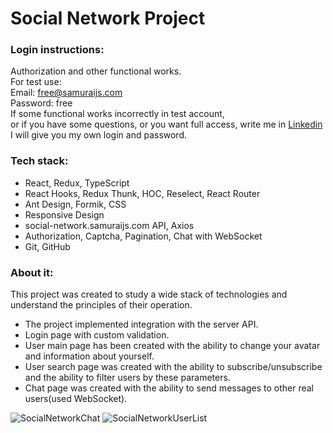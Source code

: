 # Social Network Project

### Login instructions:

Authorization and other functional works.   
For test use:  
Email: free@samuraijs.com  
Password: free  
If some functional works incorrectly in test account,   
or if you have some questions, or you want full access, write me
in [Linkedin](https://www.linkedin.com/in/andrew-syniachenko/)  
I will give you my own login and password.

### Tech stack:

* React, Redux, TypeScript
* React Hooks, Redux Thunk, HOC, Reselect, React Router
* Ant Design, Formik, CSS
* Responsive Design
* social-network.samuraijs.com API, Axios
* Authorization, Captcha, Pagination, Chat with WebSocket
* Git, GitHub

### About it:

This project was created to study a wide stack of technologies and understand the principles of their operation.

* The project implemented integration with the server API.
* Login page with custom validation. 
* User main page has been created with the ability to change your avatar and information about yourself. 
* User search page was created with the ability to subscribe/unsubscribe and the ability to filter users by these parameters.
* Chat page was created with the ability to send messages to other real users(used WebSocket).

![SocialNetworkChat](https://user-images.githubusercontent.com/87381764/216784057-4657866a-e747-4b22-a046-7c2e21cece1a.png)
![SocialNetworkUserList](https://user-images.githubusercontent.com/87381764/216784060-fe8b945c-27ee-4318-8bad-59480d16d268.png)

